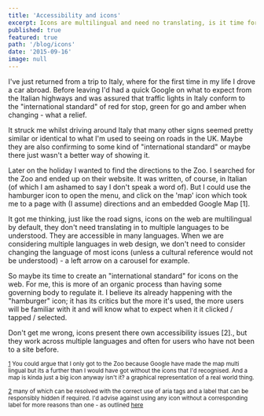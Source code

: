 ```yaml
---
title: 'Accessibility and icons'
excerpt: Icons are multilingual and need no translating, is it time for an 'international standard'?
published: true
featured: true
path: '/blog/icons'
date: '2015-09-16'
image: null
---
```


I've just returned from a trip to Italy, where for the first time in my life I drove a car abroad. Before leaving I'd had a quick Google on what to expect from the Italian highways and was assured that traffic lights in Italy conform to the "international standard" of red for stop, green for go and amber when changing - what a relief.

It struck me whilst driving around Italy that many other signs seemed pretty similar or identical to what I'm used to seeing on roads in the UK. Maybe they are also confirming to some kind of "international standard" or maybe there just wasn't a better way of showing it.

Later on the holiday I wanted to find the directions to the Zoo. I searched for the Zoo and ended up on their website. It was written, of course, in Italian (of which I am ashamed to say I don't speak a word of). But I could use the hamburger icon to open the menu, and click on the 'map' icon which took me to a page with (I assume) directions and an embedded Google Map <a name="google-map-footnote">[1]</a>.

It got me thinking, just like the road signs, icons on the web are multilingual by default, they don't need translating in to multiple languages to be understood. They are accessible in many languages. When we are considering multiple languages in web design, we don't need to consider changing the language of most icons (unless a cultural reference would not be understood) - a left arrow on a carousel for example.

So maybe its time to create an "international standard" for icons on the web. For me, this is more of an organic process than having some governing body to regulate it. I believe its already happening with the "hamburger" icon; it has its critics but the more it's used, the more users will be familiar with it and will know what to expect when it it clicked / tapped / selected.

Don't get me wrong, icons present there own accessibility issues <a name="icon-accessibility-footnote">[2]</a>., but they work across multiple languages and often for users who have not been to a site before.

<sup>[1](#google-map-footnote) You could argue that I only got to the Zoo because Google have made the map multi lingual but its a further than I would have got without the icons that I'd recognised. And a map is kinda just a big icon anyway isn't it? a graphical representation of a real world thing.</sup>

<sup>[2](#icon-accessibility-footnote)
many of which can be resolved with the correct use of aria tags and a label that can be responsibly hidden if required. I'd advise against using any icon without a corresponding label for more reasons than one - as outlined [here](http://uxmyths.com/post/715009009/myth-icons-enhance-usability)
</sup>
